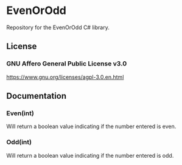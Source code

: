 # EvenOrOdd
Repository for the EvenOrOdd C# library.

## License
### GNU Affero General Public License v3.0
https://www.gnu.org/licenses/agpl-3.0.en.html

## Documentation

### Even(int)
Will return a boolean value indicating if the number entered is even.

### Odd(int)
Will return a boolean value indicating if the number entered is odd.
